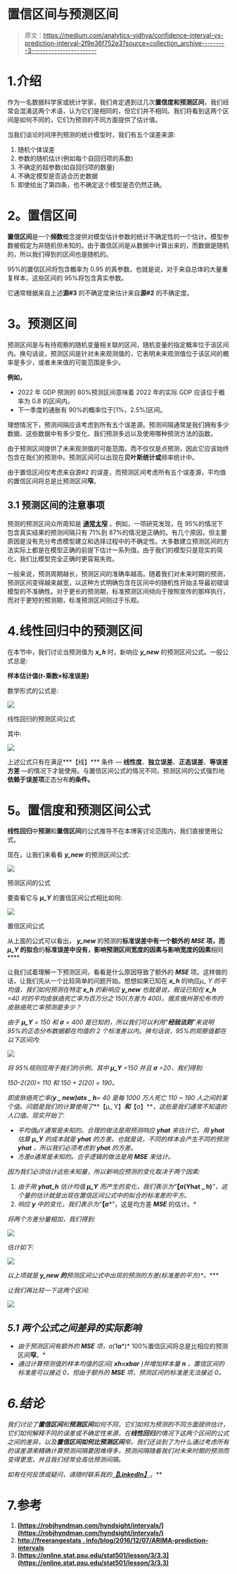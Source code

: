 # 置信区间与预测区间

> 原文：<https://medium.com/analytics-vidhya/confidence-interval-vs-prediction-interval-2f9e36f752e3?source=collection_archive---------3----------------------->

# 1.介绍

作为一名数据科学家或统计学家，我们肯定遇到过几次**置信度和预测区间**，我们经常会混淆这两个术语，认为它们是相同的，但它们并不相同。我们将看到这两个区间是如何不同的，它们为预测的不同方面提供了估计值。

当我们谈论时间序列预测的统计模型时，我们有五个误差来源:

1.  随机个体误差
2.  参数的随机估计(例如每个自回归项的系数)
3.  不确定的超参数(如自回归项的数量)
4.  不确定模型是否适合历史数据
5.  即使给出了第四条，也不确定这个模型是否仍然正确。

# **2。置信区间**

**置信区间**是一个**频数**概念提供对模型估计参数的统计不确定性的一个估计。模型参数被假定为非随机但未知的。由于置信区间是从数据中计算出来的，而数据是随机的，所以我们得到的区间也是随机的。

95%的置信区间将包含概率为 0.95 的真参数。也就是说，对于来自总体的大量重复样本，这些区间的 95%将包含真实参数。

它通常根据来自上述**源#3** 的不确定度来估计来自**源#2** 的不确定度。

# **3。预测区间**

预测区间是与有待观察的随机变量相关联的区间，随机变量的指定概率位于该区间内。换句话说，预测区间是针对未来观测值的，它表明未来观测值位于该区间的概率是多少，或者未来值的可能范围是多少。

**例如，**

*   2022 年 GDP 预测的 80%预测区间意味着 2022 年的实际 GDP 应该位于概率为 0.8 的区间内。
*   下一季度的通胀有 90%的概率位于[1%，2.5%]区间。

理想情况下，预测间隔应该考虑到所有五个误差源。预测间隔通常是我们拥有多少数据、这些数据中有多少变化、我们预测多远以及使用哪种预测方法的函数。

由于预测区间提供了未来观测值的可能范围，而不仅仅是点预测，因此它应该始终包含在我们的预测中。预测区间可以出现在**贝叶斯统计或**频率统计中。

由于置信区间仅考虑来自源#2 的误差，而预测区间考虑所有五个误差源，平均值的置信区间将总是比预测区间**窄**。

## 3.1 预测区间的注意事项

预测的预测区间众所周知是 [**通常太窄**](http://robjhyndman.com/hyndsight/narrow-pi/) 。例如，一项研究发现，在 95%的情况下包含真实结果的预测间隔只有 71%到 87%的情况是正确的。有几个原因，但主要原因是没有充分考虑模型建立和选择过程中的不确定性。大多数建立预测区间的方法实际上都是在模型正确的前提下估计一系列值。由于我们的模型只是现实的简化，我们比模型完全正确时更容易失败。

一般来说，预测周期越长，预测区间的准确率越高。随着我们对未来时期的预测，预测区间变得越来越宽，以这种方式明确包含在区间中的随机性开始主导最初错误模型的不准确性。对于更长的预测期，标准预测区间倾向于按照宣传的那样执行，而对于更短的预测期，标准预测区间则过于乐观。

# 4.线性回归中的预测区间

在本节中，我们讨论当预测值为 ***x_h*** 时，新响应 ***y_new*** 的预测区间公式。一般公式总是:

**样本估计值(*t*-乘数×标准误差)**

数学形式的公式是:

![](img/e82b16b8eab18d02669ed8147f120bdb.png)

线性回归的预测区间公式

其中:

![](img/f0fc058a51061a856b6ca540f09f9c9a.png)

上述公式只有在满足***【线】*** 条件 *—* **线性度**、**独立误差**、**正态误差**、**等误差方差** —的情况下才能使用。与置信区间公式的情况不同，预测区间的公式强烈地**依赖于误差项**正态分布**的条件。**

# **5。置信度和预测区间公式**

**线性回归**中**预测**和**置信区间**的公式推导不在本博客讨论范围内，我们直接使用公式。

现在，让我们来看看 ***y_new*** 的预测区间公式:

![](img/181262da9c79d8019845a65b1f1d28a4.png)

预测区间的公式

要查看它与 ***μ_Y*** 的置信区间公式相比如何:

![](img/91233bc5d37f7b3d7c444caf85328318.png)

置信区间公式

从上面的公式可以看出， ***y_new*** 的预测的**标准误差中有一个额外的 ***MSE*** 项，而 ***μ_Y*** 的拟合**的**标准误差中没有，影响预测区间宽度的因素与影响宽度的因素**相同****

让我们试着理解一下预测区间，看看是什么原因导致了额外的 ***MSE*** 项。这样做的话，让我们先从一个比较简单的问题开始。想想如果已知在 ***x_h*** 的响应*μ_ Y 的平均值，我们如何预测在特定 ***x_h*** 的新响应 ***y_new*** 也就是说，假设已知在 ***x_h*** =40 时的平均皮肤癌死亡率为百万分之 150(方差为 400)。俄亥俄州哥伦布市的皮肤癌死亡率预测是多少？*

*由于 ***μ_Y*** = 150 和 ***σ*** = 400 是已知的，所以我们可以利用“**经验法则**”来说明 95%的正态分布数据都在均值的 2 个标准差以内。换句话说，95%的观察值都在以下区间内:*

*![](img/138f08e0de467173b9f1e717aada0968.png)*

*将 95%规则应用于我们的示例，其中 ***μ_Y*** =150 并且 ***σ*** =20，我们得到:*

*150–2(20)= 110 和 150 + 2(20) = 190。*

*即皮肤癌死亡率(***y _ new)***at***x _ h***= 40 是每 1000 万人死亡 110 ~ 190 人之间的某个值。问题是我们的计算使用了***【μ_ Y】***和***【σ】***，这些是我们通常不知道的人口值。现实开始了:*

*   *平均值*μY*通常是未知的。合理的做法是用预测响应 ***yhat*** 来估计它。用 ***yhat*** 估算 ***μ_Y*** 的成本就是 ***yhat*** 的方差。也就是说，不同的样本会产生不同的预测 ***yhat*** ，所以我们必须考虑到 ***yhat*** 的方差。*
*   *方差σ通常是未知的。合乎逻辑的做法是用 ***MSE*** 来估计。*

*因为我们必须估计这些未知量，所以新响应预测的变化取决于两个因素:*

1.  *由于用 ***yhat_h*** 估计均值 ***μ_Y*** 而产生的变化，我们表示为“***【σ(Yhat _ h)***”，这个量的估计就是出现在置信区间公式中的拟合的标准差的平方。*
2.  *响应 ***y*** 中的变化，我们表示为“***【σ***”，这是均方差 ***MSE*** 的估计。*

*将两个方差分量相加，我们得到:*

*![](img/204e56f3c94347e12bb8f8e12cf8c598.png)*

*估计如下:*

*![](img/e365fc31677b8da262ef8b33a5ab6323.png)*

*以上项就是 ***y_new 的**预测区间**公式中出现的预测的**方差(标准差的平方)**。****

*让我们再比较一下这两个区间:*

*![](img/1058ae9fefbefb1d5ff0751a7ffe16d9.png)*

## *5.1 两个公式之间差异的实际影响*

*   *由于预测区间有额外的 ***MSE*** 项，a(1***α***)* 100%置信区间将总是比相应的预测区间**窄**。*
*   *通过计算预测值的样本均值的区间( ***xh=xbar*** )并增加样本量 ***n*** ，置信区间的标准差可以接近 0，但由于额外的 ***MSE*** 项，预测区间的标准差无法接近 0。*

# *6.结论*

*我们讨论了**置信区间**和**预测区间**如何不同，它们如何为预测的不同方面提供估计，它们如何解释不同的误差或不确定性来源，在**线性回归**的情况下这两个区间的公式之间的差异，以及**置信区间如何比预测区间**窄。我们还谈到了为什么通过考虑所有的误差源来精确计算预测间隔要困难得多，预测间隔随着我们对未来时期的预测而变得更宽，并且我们经常会高估预测间隔。*

*如有任何反馈或疑问，请随时联系我的[***【LinkedIn】***](https://www.linkedin.com/in/naquib-alam-93804435/)*。**

# **7.参考**

1.  **[https://robjhyndman.com/hyndsight/intervals/](https://robjhyndman.com/hyndsight/intervals/)**
2.  **[http://freerangestats . info/blog/2016/12/07/ARIMA-prediction-intervals](http://freerangestats.info/blog/2016/12/07/arima-prediction-intervals)**
3.  **[https://online.stat.psu.edu/stat501/lesson/3/3.3](https://online.stat.psu.edu/stat501/lesson/3/3.3)**